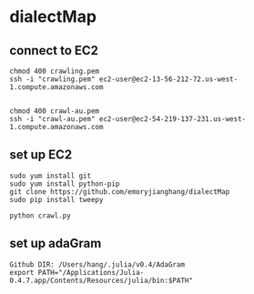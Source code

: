 # dialectMap

## connect to EC2

```
chmod 400 crawling.pem
ssh -i "crawling.pem" ec2-user@ec2-13-56-212-72.us-west-1.compute.amazonaws.com


chmod 400 crawl-au.pem
ssh -i "crawl-au.pem" ec2-user@ec2-54-219-137-231.us-west-1.compute.amazonaws.com
```

## set up EC2

```
sudo yum install git 
sudo yum install python-pip
git clone https://github.com/emoryjianghang/dialectMap
sudo pip install tweepy

python crawl.py
```

## set up adaGram

```
Github DIR: /Users/hang/.julia/v0.4/AdaGram
export PATH="/Applications/Julia-0.4.7.app/Contents/Resources/julia/bin:$PATH"
```